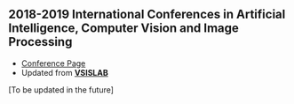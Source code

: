 ## 2018-2019 International Conferences in Artificial Intelligence, Computer Vision and Image Processing
* [Conference Page](https://jackietseng.github.io/conference_call_for_paper/2018-2019-conferences.html)
* Updated from [**VSISLAB**](http://www.vsislab.com/notice)

[To be updated in the future]
